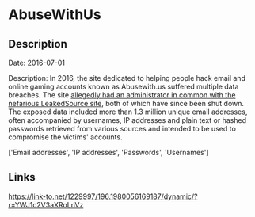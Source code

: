 # AbuseWithUs

## Description

Date: 2016-07-01

Description:
In 2016, the site dedicated to helping people hack email and online gaming accounts known as Abusewith.us suffered multiple data breaches. The site <a href="https://krebsonsecurity.com/2017/02/who-ran-leakedsource-com/" target="_blank" rel="noopener">allegedly had an administrator in common with the nefarious LeakedSource site</a>, both of which have since been shut down. The exposed data included more than 1.3 million unique email addresses, often accompanied by usernames, IP addresses and plain text or hashed passwords retrieved from various sources and intended to be used to compromise the victims' accounts.


['Email addresses', 'IP addresses', 'Passwords', 'Usernames']

## Links

https://link-to.net/1229997/196.1980056169187/dynamic/?r=YWJ1c2V3aXRoLnVz